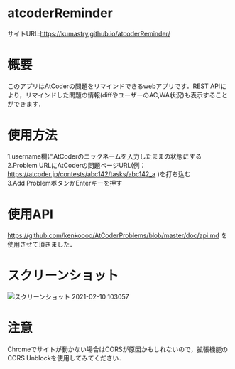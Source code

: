 # atcoderReminder
サイトURL:https://kumastry.github.io/atcoderReminder/

# 概要
このアプリはAtCoderの問題をリマインドできるwebアプリです．REST APIにより，リマインドした問題の情報(diffやユーザーのAC,WA状況)も表示することができます．

# 使用方法
1.username欄にAtCoderのニックネームを入力したままの状態にする  
2.Problem URLにAtCoderの問題ページURL(例：https://atcoder.jp/contests/abc142/tasks/abc142_a
)を打ち込む  
3.Add ProblemボタンかEnterキーを押す  

# 使用API
https://github.com/kenkoooo/AtCoderProblems/blob/master/doc/api.md
を使用させて頂きました．

# スクリーンショット
![スクリーンショット 2021-02-10 103057](https://user-images.githubusercontent.com/61012704/107451737-40fed200-6b8b-11eb-93c5-63d52112b94b.jpg)


# 注意
Chromeでサイトが動かない場合はCORSが原因かもしれないので，拡張機能のCORS Unblockを使用してみてください．


